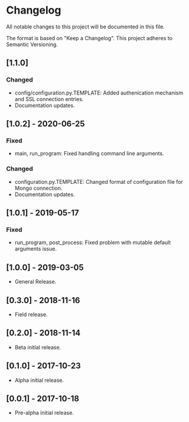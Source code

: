# Changelog
All notable changes to this project will be documented in this file.

The format is based on "Keep a Changelog".  This project adheres to Semantic Versioning.


## [1.1.0]
### Changed
- config/configuration.py.TEMPLATE:  Added authenication mechanism and SSL connection entries.
- Documentation updates.


## [1.0.2] - 2020-06-25
### Fixed
- main, run_program:  Fixed handling command line arguments.

### Changed
- configuration.py.TEMPLATE:  Changed format of configuration file for Mongo connection.
- Documentation updates.


## [1.0.1] - 2019-05-17
### Fixed
- run_program, post_process:  Fixed problem with mutable default arguments issue.


## [1.0.0] - 2019-03-05
- General Release.


## [0.3.0] - 2018-11-16
- Field release.


## [0.2.0] - 2018-11-14
- Beta initial release.


## [0.1.0] - 2017-10-23
- Alpha initial release.


## [0.0.1] - 2017-10-18
- Pre-alpha initial release.

